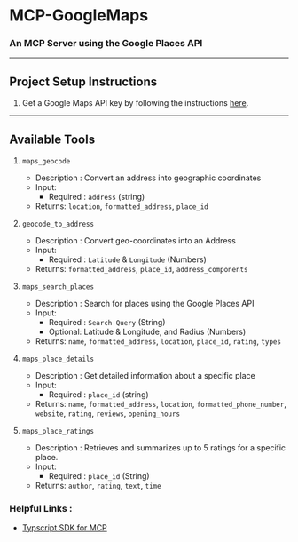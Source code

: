 # MCP-GoogleMaps
### An MCP Server using the Google Places API
----------
## Project Setup Instructions


1. Get a Google Maps API key by following the instructions [here](https://developers.google.com/maps/documentation/javascript/get-api-key#create-api-keys).

----------
## Available Tools

1. `maps_geocode`

   - Description : Convert an address into geographic coordinates
   - Input:
       - Required : `address` (string)
   - Returns: `location`, `formatted_address`, `place_id`
  
2. `geocode_to_address`

   - Description : Convert geo-coordinates into an Address
   - Input:
       - Required : `Latitude` & `Longitude` (Numbers)  
   - Returns: `formatted_address`, `place_id`, `address_components`
  
3. `maps_search_places`

   - Description : Search for places using the Google Places API
   - Input:
       - Required : `Search Query` (String)
       - Optional: Latitude & Longitude, and Radius (Numbers)
   - Returns: `name`, `formatted_address`, `location`, `place_id`, `rating`, `types`
  
4. `maps_place_details`

   - Description : Get detailed information about a specific place
   - Input:
       - Required : `place_id` (string)
   - Returns: `name`, `formatted_address`, `location`, `formatted_phone_number`, `website`, `rating`, `reviews`, `opening_hours`
  
5. `maps_place_ratings`

   - Description : Retrieves and summarizes up to 5 ratings for a specific place.
   - Input:
       - Required : `place_id` (String)
   - Returns: `author`, `rating`, `text`, `time`

### Helpful Links :
* [Typscript SDK for MCP](https://github.com/modelcontextprotocol/typescript-sdk)
